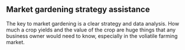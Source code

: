 ## Market gardening strategy assistance

The key to market gardening is a clear strategy and data analysis. How much a crop yields and the value of the crop are huge things that any business owner would need to know, especially in the voliatile farming market.
